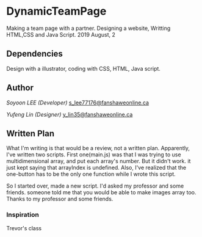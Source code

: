 # DynamicTeamPage
Making a team page with a partner.
Designing a website,
Writting HTML,CSS and Java Script.
2019 August, 2

## Dependencies
Design with a illustrator,
coding with CSS, HTML, Java script.

## Author
 *Soyoon LEE (Developer)*
<s_lee77176@fanshaweonline.ca>

 *Yufeng Lin (Designer)*
 <y_lin35@fanshaweonline.ca>

## Written Plan
What I'm writing is that would be a review, not a written plan.
Apparently, I've written two scripts. First one(main.js) was that I was trying to use multidimensional array, and put each array's number. But it didn't work. it just kept saying that arrayIndex is undefined.
Also, I've realized that the one-button has to be the only one function while I wrote this script.

So I started over, made a new script. I'd asked my professor and some friends. someone told me that you would be able to make images array too. Thanks to my professor and some friends.


### Inspiration
Trevor's class
